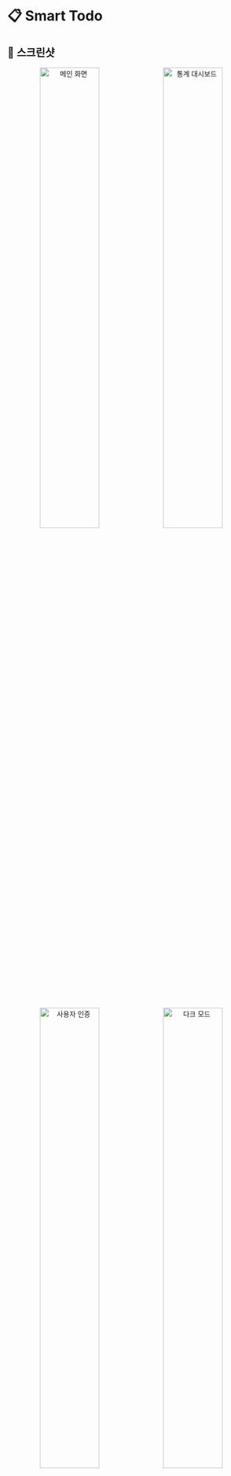 # 📋 Smart Todo

## 📸 스크린샷

<div align="center">
  <img src="https://via.placeholder.com/800x500/6366f1/ffffff?text=Smart+Todo+Main+Interface" alt="메인 화면" width="49%">
  <img src="https://via.placeholder.com/800x500/10b981/ffffff?text=Statistics+Dashboard" alt="통계 대시보드" width="49%">
  <img src="https://via.placeholder.com/800x500/f59e0b/ffffff?text=User+Authentication" alt="사용자 인증" width="49%">
  <img src="https://via.placeholder.com/800x500/ef4444/ffffff?text=Dark+Mode" alt="다크 모드" width="49%">
</div>

## ✨ 주요 기능

### 👤 **사용자 인증 시스템**
- **회원가입 & 로그인**: 이메일 기반 사용자 계정 관리
- **데모 계정 지원**: demo@example.com / demo123으로 즉시 체험
- **자동 로그인 유지**: 브라우저 재시작 후에도 로그인 상태 유지
- **토스트 알림**: 로그인/로그아웃/회원가입 성공/실패 시 예쁜 팝업 알림

### 📋 **할 일 관리 시스템**
- **스마트 입력**: 카테고리, 우선순위, 마감일, 메모를 한 번에 설정
- **인라인 편집**: 할 일 텍스트를 더블클릭하여 즉시 수정
- **완료 상태 토글**: 체크박스로 간편한 완료/미완료 전환
- **할 일 삭제**: 확인 없이 바로 삭제되는 심플한 UX

### 🏷️ **카테고리 시스템**
- **기본 카테고리**: 개인, 업무, 쇼핑, 건강 4개 기본 제공
- **커스텀 카테고리**: 사용자 정의 카테고리 무제한 추가 가능
- **카테고리별 필터링**: 좌측 사이드바에서 원하는 카테고리만 선택
- **동적 관리**: 카테고리 추가/삭제 시 관련 할 일들도 자동 처리

### ⭐ **우선순위 & 일정 관리**
- **3단계 우선순위**: 높음(🔴), 보통(🟡), 낮음(🟢) 색상 구분
- **우선순위별 정렬**: 중요한 일부터 먼저 표시하는 스마트 정렬
- **마감일 설정**: 날짜 선택기로 쉬운 마감일 설정
- **완료 시간 추적**: 완료된 할 일의 정확한 완료 시간 기록

### 🔍 **검색 & 필터링**
- **실시간 검색**: 입력과 동시에 즉시 필터링되는 검색
- **다중 정렬 옵션**: 최신순/오래된순/가나다순/우선순위순 4가지
- **상태별 필터**: 전체/진행중/완료된 할 일 3단계 필터
- **카테고리 + 검색 조합**: 카테고리 내에서 키워드 검색 가능

### 📊 **실시간 대시보드**
- **5개 통계 카드**: 전체/남은/완료된 할 일, 완료율, 카테고리 수
- **실시간 업데이트**: 할 일 변경 시 모든 통계 즉시 반영  
- **진행률 시각화**: 완료율을 %로 표시하는 직관적 대시보드
- **반응형 그리드**: 모바일에서는 2x3, 데스크톱에서는 5x1 레이아웃

### 🎯 **일괄 작업 도구**
- **다중 선택**: 개별 체크박스로 원하는 할 일만 선택
- **전체 선택/해제**: 한 번의 클릭으로 모든 할 일 선택/해제
- **일괄 완료**: 선택된 모든 할 일을 한 번에 완료 처리
- **일괄 삭제**: 불필요한 할 일들을 한 번에 삭제
- **일괄 카테고리 이동**: 선택된 할 일들을 다른 카테고리로 이동

### 🎨 **테마 & 디자인 시스템**
- **다크/라이트 모드**: 시스템 설정 감지 + 수동 토글 지원
- **다양한 색상 팔레트**: 7가지 컬러 테마 (블루, 그린, 퍼플, 핑크, 옐로우, 오렌지, 레드)
- **완전 반응형**: 모바일(320px)부터 대형 데스크톱(1920px+)까지 최적화
- **부드러운 애니메이션**: 모든 상호작용에 자연스러운 트랜지션 적용

### 🔔 **알림 시스템**
- **토스트 알림**: 우측 상단에 나타나는 예쁜 팝업 알림
- **4가지 알림 타입**: 성공(초록), 에러(빨강), 경고(노랑), 정보(파랑)
- **자동 사라짐**: 3초 후 자동으로 사라지는 스마트 타이밍
- **수동 닫기**: X 버튼으로 언제든 알림 닫기 가능

## 🏗️ 기술 스택

<div align="center">

### 🔧 **Core Technologies**

[![React](https://img.shields.io/badge/React-19.1.1-61dafb?style=for-the-badge&logo=react)](https://reactjs.org/)
[![Vite](https://img.shields.io/badge/Vite-7.1.2-646cff?style=for-the-badge&logo=vite)](https://vitejs.dev/)
[![JavaScript](https://img.shields.io/badge/JavaScript-ES2024-f7df1e?style=for-the-badge&logo=javascript)](https://javascript.com/)

### 🎨 **UI & Styling**

[![Tailwind CSS](https://img.shields.io/badge/Tailwind_CSS-4.1.12-38b2ac?style=for-the-badge&logo=tailwind-css)](https://tailwindcss.com/)
[![CSS3](https://img.shields.io/badge/CSS3-Modern-1572b6?style=for-the-badge&logo=css3)](https://www.w3.org/Style/CSS/)
[![PostCSS](https://img.shields.io/badge/PostCSS-8.4.49-dd3a0a?style=for-the-badge&logo=postcss)](https://postcss.org/)

### 🌐 **Routing & State**

[![React Router](https://img.shields.io/badge/React_Router-7.8.1-ca4245?style=for-the-badge&logo=react-router)](https://reactrouter.com/)
[![Context API](https://img.shields.io/badge/Context_API-Built_in-61dafb?style=for-the-badge)](https://reactjs.org/docs/context.html)

### 💾 **Data & Storage**

![Local Storage](https://img.shields.io/badge/Local_Storage-Persistent-orange?style=for-the-badge)
![Session Management](https://img.shields.io/badge/Session_Management-Custom-blue?style=for-the-badge)

</div>

<details>
<summary><strong>🔍 상세 기술 스택</strong></summary>

<table>
<tr>
<td width="33%">

**Frontend Core**
- React 19.1.1 (Hooks & Context)
- Vite 7.1.2 (Dev Server & Build)
- Modern JavaScript (ES2024)
- React Router DOM 7.8.1

</td>
<td width="33%">

**UI & Styling**
- Tailwind CSS 3.4.15
- PostCSS 8.4.49
- Autoprefixer 10.4.20
- Custom CSS Animations
- Responsive Design System

</td>
<td width="33%">

**State & Data**
- React Context API
- Local Storage API
- Form Validation
- Toast Notification System
- Authentication System

</td>
</tr>
</table>

</details>

## 📁 프로젝트 구조

```
src/
├── components/              # React 컴포넌트
│   ├── common/             # 공통 컴포넌트
│   │   ├── AuthCard.jsx    # 인증 페이지 공통 레이아웃
│   │   ├── FormField.jsx   # 재사용 가능한 폼 필드
│   │   ├── Toast.jsx       # 토스트 알림 컴포넌트
│   │   └── ToastContainer.jsx # 토스트 컨테이너
│   ├── BulkActions.jsx     # 일괄 작업 도구
│   ├── CategoryManager.jsx # 카테고리 관리
│   ├── FilterBar.jsx       # 필터 바
│   ├── Header.jsx          # 공통 헤더
│   ├── Login.jsx           # 로그인 페이지
│   ├── Register.jsx        # 회원가입 페이지
│   ├── SearchBar.jsx       # 검색 바
│   ├── StatsCard.jsx       # 통계 카드
│   ├── TodoInput.jsx       # 할 일 입력
│   ├── TodoItem.jsx        # 할 일 아이템
│   ├── TodoList.jsx        # 할 일 목록
│   ├── ThemeToggle.jsx     # 테마 토글
│   └── PalettePicker.jsx   # 색상 팔레트 선택기
├── contexts/               # React 컨텍스트
│   ├── AuthContext.jsx     # 인증 상태 관리
│   └── ToastContext.jsx    # 토스트 알림 관리
├── styles/                 # 스타일 파일
│   └── animations.css      # CSS 애니메이션
├── ThemeContext.jsx        # 테마 컨텍스트
├── ThemeProvider.jsx       # 테마 프로바이더
├── App.jsx                 # 메인 앱 컴포넌트
├── index.css              # 전역 스타일
└── main.jsx              # ReactDOM 렌더링
```

## 🎮 향후 개발 로드맵

### **Phase 1: PWA 지원**
- [ ] Service Worker 구현
- [ ] 오프라인 모드 지원
- [ ] 앱 설치 프롬프트
- [ ] Push 알림

### **Phase 2: 고급 기능**
- [ ] 드래그 앤 드롭 순서 변경
- [ ] 할 일 복제 기능
- [ ] 파일 첨부 지원
- [ ] 태그 시스템

### **Phase 3: 협업 & 클라우드**
- [ ] 실시간 동기화 (Firebase/Supabase)
- [ ] 팀 워크스페이스
- [ ] 할 일 공유 및 할당
- [ ] 데이터 백업/복원

### 🎯 **성능 지표**

![Lighthouse Performance](https://img.shields.io/badge/Performance-95%2B-brightgreen?style=flat-square)
![Lighthouse Accessibility](https://img.shields.io/badge/Accessibility-100-brightgreen?style=flat-square)
![Lighthouse Best Practices](https://img.shields.io/badge/Best%20Practices-100-brightgreen?style=flat-square)
![Lighthouse SEO](https://img.shields.io/badge/SEO-95%2B-brightgreen?style=flat-square)

## 📱 브라우저 호환성

| 브라우저 | 데스크톱 | 모바일 | 주요 기능 |
|---------|---------|---------|-----------|
| Chrome | ✅ 90+ | ✅ 90+ | 모든 기능 |
| Firefox | ✅ 88+ | ✅ 88+ | 모든 기능 |
| Safari | ✅ 14+ | ✅ 14+ | 토스트 알림 제한적 |
| Edge | ✅ 90+ | ✅ 90+ | 모든 기능 |

<div align="center">

## **이 프로젝트가 마음에 드셨나요?**

**⭐ 눌러주시면 개발자에게 큰 힘이 됩니다!**

<table>
<tr>
<td align="center">
<a href="https://github.com/yourusername/tailwind-todos">
<img src="https://img.shields.io/github/stars/yourusername/tailwind-todos.svg?style=for-the-badge&logo=github&color=yellow" alt="GitHub stars">
</a>
<br>
<strong>⭐ Star</strong>
</td>
<td align="center">
<a href="https://github.com/yourusername/tailwind-todos/fork">
<img src="https://img.shields.io/github/forks/yourusername/tailwind-todos.svg?style=for-the-badge&logo=github&color=blue" alt="GitHub forks">
</a>
<br>
<strong>🍴 Fork</strong>
</td>
<td align="center">
<a href="https://github.com/yourusername/tailwind-todos/watchers">
<img src="https://img.shields.io/github/watchers/yourusername/tailwind-todos.svg?style=for-the-badge&logo=github&color=green" alt="GitHub watchers">
</a>
<br>
<strong>👀 Watch</strong>
</td>
<td align="center">
<a href="https://github.com/yourusername/tailwind-todos/issues">
<img src="https://img.shields.io/github/issues/yourusername/tailwind-todos.svg?style=for-the-badge&logo=github&color=red" alt="GitHub issues">
</a>
<br>
<strong>🐛 Issues</strong>
</td>
</tr>
</table>

**Made with ❤️ by [개발자](https://github.com/yourusername)**

</div>
